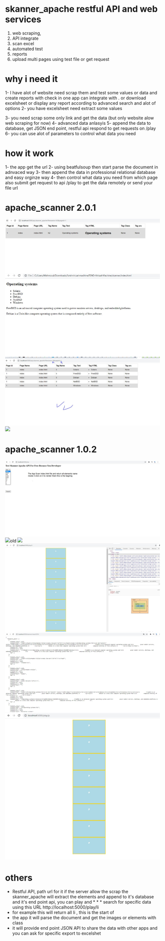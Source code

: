 # skanner_apache restful API and web services
1. web scraping, 
2. API integrate
3. scan excel
4. automated test
5. reports
6. upload multi pages using test file or get request


# why i need it
1- I have alot of website need scrap them and test some values or data and create reports with check in one app can integrate with
. or download excelsheet or display any report according to advanced search and alot of options
2- you have excelsheet need extract some values

3- you need scrap some only link and get the data (but only website alow web scraping for now)
4- advanced data anlasyis
5- append the data to database, get JSON end point, restful api respond to get requests on /play
6- you can use alot of parameters to control what data you need 

# how it work

1- the app get the url
2- using beatfulsoup then start parse the document in adnvaced way
3- then append the data in professional relational database and easy orginze way
4- then control what data you need from which page also submit get request to api /play to get the data remotely or send your file url
   


# apache_scanner 2.0.1
<img src="python_king.JPG">
<img src="apache_scanner0.JPG">
<img src="apache_scanner1.JPG">
<img src="apache_scanner2.JPG">

# apache_scanner 1.0.2
<img src="api1.jpg">
<img src="api2.JPG>



# old
<img src="skanner_apache2.JPG">
<img src="skanner_apache.JPG">
<img src="skanner_apache3.JPG">
<img src="skanner_apache1.JPG">


# others
* Restful API, path url for it if the server allow the scrap the skanner_apache will extract the elements and append to it's database and it's end point api, you can play and * *  * search for specific data using this URL http://localhost:5000/play/li 
* for example this will return all li , this is the start of 
* the app it will parse the document and get the images or elements with class 
* it will provide end point JSON API to share the data with other apps and you can ask for specific export to excelshet  
